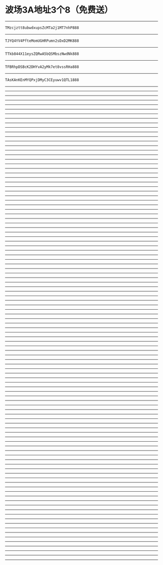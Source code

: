# 波场3A地址3个8（免费送）
----------------------------------------
    TMzcjztt8ubwdxupsZcMTa2j1MT7nhP888
----------------------------------------
    TJYQ4YV4PfteMomUGHRPumn2sDxD2MK888
----------------------------------------
    TTkb844X11eysZQRwA5bQSMbszNwdNk888
----------------------------------------
    TFBRhpDSBcK2DHYvA2yMk7et8vssRHa888
----------------------------------------
    TAsKAnKEnMYQPxjDMyC3CEyuwv1QTL1888
----------------------------------------
----------------------------------------
----------------------------------------
----------------------------------------
----------------------------------------
----------------------------------------
----------------------------------------
----------------------------------------
----------------------------------------
----------------------------------------
----------------------------------------
----------------------------------------
----------------------------------------
----------------------------------------
----------------------------------------
----------------------------------------
----------------------------------------
----------------------------------------
----------------------------------------
----------------------------------------
----------------------------------------
----------------------------------------
----------------------------------------
----------------------------------------
----------------------------------------
----------------------------------------
----------------------------------------
----------------------------------------
----------------------------------------
----------------------------------------
----------------------------------------
----------------------------------------
----------------------------------------
----------------------------------------
----------------------------------------
----------------------------------------
----------------------------------------
----------------------------------------
----------------------------------------
----------------------------------------
----------------------------------------
----------------------------------------
----------------------------------------
----------------------------------------
----------------------------------------
----------------------------------------
----------------------------------------
----------------------------------------
----------------------------------------
----------------------------------------
----------------------------------------
----------------------------------------
----------------------------------------
----------------------------------------
----------------------------------------
----------------------------------------
----------------------------------------
----------------------------------------
----------------------------------------
----------------------------------------
----------------------------------------
----------------------------------------
----------------------------------------
----------------------------------------
----------------------------------------
----------------------------------------
----------------------------------------
----------------------------------------
----------------------------------------
----------------------------------------
----------------------------------------
----------------------------------------
----------------------------------------
----------------------------------------
----------------------------------------
----------------------------------------
----------------------------------------
----------------------------------------
----------------------------------------
----------------------------------------
----------------------------------------
----------------------------------------
----------------------------------------
----------------------------------------
----------------------------------------
----------------------------------------
----------------------------------------
----------------------------------------
----------------------------------------
----------------------------------------
----------------------------------------
----------------------------------------
----------------------------------------
----------------------------------------
----------------------------------------
----------------------------------------
----------------------------------------
----------------------------------------
----------------------------------------
----------------------------------------
----------------------------------------
----------------------------------------
----------------------------------------
----------------------------------------
----------------------------------------
